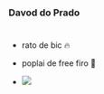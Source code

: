 ### Davod do Prado ###
#
- rato de bic 🔥
- poplai de free firo 🔫

- ![](https://media.tenor.com/iSHoZLLxIwYAAAAM/mbappe-emibape.gif)
